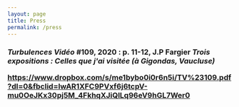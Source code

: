 ```yaml
---
layout: page
title: Press
permalink: /press
---
```


<h3> 
  
  <i><b> Turbulences Vidéo </i></b> #109, 2020 : 
  p. 11-12, J.P Fargier 
  <i> Trois expositions : Celles que j'ai visitée (à Gigondas, Vaucluse) </i>
  
https://www.dropbox.com/s/me1bybo0i0r6n5i/TV%23109.pdf?dl=0&fbclid=IwAR1XFC9PVxf6j6tcpV-mu0OeJKx30pj5M_4FkhqXJiQlLq96eV9hGL7Wer0 

</h3>
